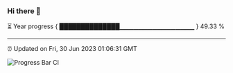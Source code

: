 ### Hi there 👋

⏳ Year progress { ██████████████▁▁▁▁▁▁▁▁▁▁▁▁▁▁▁▁ } 49.33 %

---

⏰ Updated on Fri, 30 Jun 2023 01:06:31 GMT

![Progress Bar CI](https://github.com/liununu/liununu/workflows/Progress%20Bar%20CI/badge.svg)
